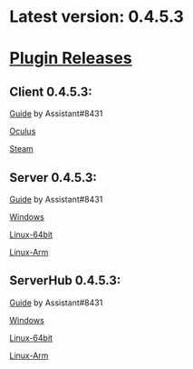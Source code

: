 # Latest version: 0.4.5.3
# [Plugin Releases](https://github.com/andruzzzhka/BeatSaberMultiplayer/releases/)
## Client 0.4.5.3:
[Guide](https://bs.assistant.moe/Multiplayer/#Install) by Assistant#8431

[Oculus](https://github.com/andruzzzhka/BeatSaberMultiplayer/releases/download/0.4.5.3/BeatSaberMultiplayer-Oculus.zip)

[Steam](https://github.com/andruzzzhka/BeatSaberMultiplayer/releases/download/0.4.5.3/BeatSaberMultiplayer-Steam.zip)

## Server 0.4.5.3:
[Guide](https://bs.assistant.moe/Multiplayer/#Server) by Assistant#8431

[Windows](https://github.com/andruzzzhka/BeatSaberMultiplayer/releases/download/0.4.5.3/MultiplayerServer_win-64.zip)

[Linux-64bit](https://github.com/andruzzzhka/BeatSaberMultiplayer/releases/download/0.4.5.3/MultiplayerServer_linux-64.zip)

[Linux-Arm](https://github.com/andruzzzhka/BeatSaberMultiplayer/releases/download/0.4.5.3/MultiplayerServer_linux-arm.zip)

## ServerHub 0.4.5.3:
[Guide](https://bs.assistant.moe/Multiplayer/#Hub) by Assistant#8431

[Windows](https://github.com/andruzzzhka/BeatSaberMultiplayer/releases/download/0.4.5.3/ServerHub_win-64.zip)

[Linux-64bit](https://github.com/andruzzzhka/BeatSaberMultiplayer/releases/download/0.4.5.3/ServerHub_linux-64.zip)

[Linux-Arm](https://github.com/andruzzzhka/BeatSaberMultiplayer/releases/download/0.4.5.3/ServerHub_linux-arm.zip)

